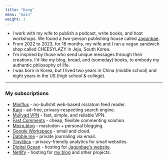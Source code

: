```yaml
---
title: "Kang"
menu: "main"
weight: 1
---
```


- I work with my wife to publish a podcast, write books, and host workshops. We found a two-person publishing house called [Jagunbae](https://micro.kangminsuk.com/jagunbae/).
- From 2022 to 2023, for 18 months, my wife and I ran a vegan sandwich shop called CHEESYLAZY in Jeju, South Korea.
- I'm inspired by those who send unique messages through their creations. I'd like my blog, bread, and (someday) books, to embody my authentic philosophy of life.
- I was born in Korea, but I lived two years in China (middle school) and eight years in the US (high school & college).

---

### My subscriptions
- [Miniflux](https://miniflux.app/) - no-bullshit web-based rss/atom feed reader.
- [Kagi](https://kagi.com/) - ad-free, privacy-respecting search engine.
- [Mullvad VPN](https://mullvad.net/en) - fast, simple, and reliable VPN.
- [Fast Comments](https://fastcomments.com/) - cheap, flexible commenting solution.
- [Micro.blog](https://micro.kangminsuk.com/) - mastodon + personal blogging.
- [Google Workspace](https://workspace.google.com/) - email and cloud.
- [Dabble.me](https://workspace.google.com/) - private journaling via email.
- [Tinylitics](https://tinylytics.app/) - privacy-friendly analytics for small websites.
- [Digital Ocean](https://www.digitalocean.com/) - hosting for [Jagunbae's website](https://jagunbae.com/).
- [Netlify](https://www.netlify.com/) - hosting for [my blog](https://kangminsuk.com/) and other projects.